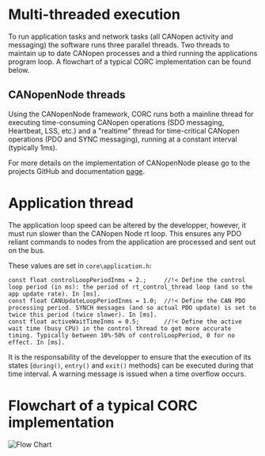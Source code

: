 # Multi-threaded execution

To run application tasks and network tasks (all CANopen activity and messaging) the software runs three parallel threads. Two threads to maintain up to date CANopen processes and a third running the applications program loop. A flowchart of a typical CORC implementation can be found below.

## CANopenNode threads

Using the CANopenNode framework, CORC runs both a mainline thread for executing time-consuming CANopen operations (SDO messaging, Heartbeat, LSS, etc.) and a "realtime" thread for time-critical CANopen operations (PDO and SYNC messaging), running at a constant interval (typically 1ms).

For more details on the implementation of CANopenNode please go to the projects GitHub and documentation [page](https://github.com/CANopenNode/CANopenNode).

# Application thread

The application loop speed can be altered by the developper, however, it must run slower than the CANopen Node rt loop. This ensures any PDO reliant commands to nodes from the application are processed and sent out on the bus.

These values are set in `core\application.h`:
```
const float controlLoopPeriodInms = 2.;     //!< Define the control loop period (in ms): the period of rt_control_thread loop (and so the app update rate). In [ms].
const float CANUpdateLoopPeriodInms = 1.0;  //!< Define the CAN PDO processing period. SYNCH messages (and so actual PDO update) is set to twice this period (twice slower). In [ms].
const float activeWaitTimeInms = 0.5;       //!< Define the active wait time (busy CPU) in the control thread to get more accurate timing. Typically between 10%-50% of controlLoopPeriod, 0 for no effect. In [ms].
```
It is the responsability of the developper to ensure that the execution of its states (`during()`, `entry()` and `exit()` methods) can be executed during that time interval. A warning message is issued when a time overflow occurs.


# Flowchart of a typical CORC implementation

![Flow Chart](../img/CORC_flow_chart.png)
